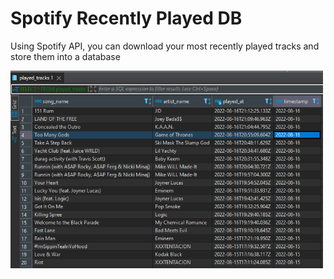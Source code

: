 # Spotify Recently Played DB
 Using Spotify API, you can download your most recently played tracks and store them into a database


<img src="Resources/dbexample.png" alt="drawing" width="500"/>

